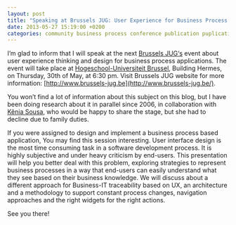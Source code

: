 ```yaml
---
layout: post
title: "Speaking at Brussels JUG: User Experience for Business Process Applications"
date: 2013-05-27 15:19:00 +0200
categories: community business process conference publication puplication research user interface
---
```


I’m glad to inform that I will speak at the next [Brussels JUG‘s](http://www.brussels-jug.be/) event about user experience thinking and design for business process applications. The event will take place at [Hogeschool-Universiteit Brussel](http://www.hubkaho.be/), Building Hermes, on Thursday, 30th of May, at 6:30 pm. Visit Brussels JUG website for more information: [http://www.brussels-jug.be](http://www.brussels-jug.be/).

You won’t find a lot of information about this subject on this blog, but I have been doing research about it in parallel since 2006, in collaboration with [Kênia Sousa](http://www.linkedin.com/in/keniasousa), who would be happy to share the stage, but she had to decline due to family duties.

If you were assigned to design and implement a business process based application, You may find this session interesting. User interface design is the most time consuming task in a software development process. It is highly subjective and under heavy criticism by end-users. This presentation will help you better deal with this problem, exploring strategies to represent business processes in a way that end-users can easily understand what they see based on their business knowledge. We will discuss about a different approach for Business-IT traceability based on UX, an architecture and a methodology to support constant process changes, navigation approaches and the right widgets for the right actions.

See you there!
